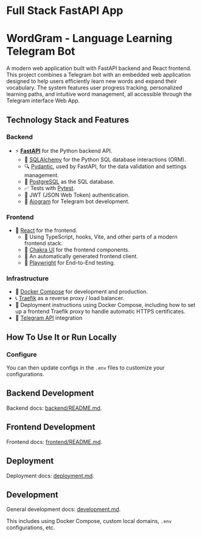 # Full Stack FastAPI App

# WordGram - Language Learning Telegram Bot

A modern web application built with FastAPI backend and React frontend. This project combines a Telegram bot with an embedded web application designed to help users efficiently learn new words and expand their vocabulary. The system features user progress tracking, personalized learning paths, and intuitive word management, all accessible through the Telegram interface Web App.

## Technology Stack and Features

### Backend

- ⚡ [**FastAPI**](https://fastapi.tiangolo.com) for the Python backend API.
    - 🧰 [SQLAlchemy](https://www.sqlalchemy.org) for the Python SQL database interactions (ORM).
    - 🔍 [Pydantic](https://docs.pydantic.dev), used by FastAPI, for the data validation and settings management.
    - 💾 [PostgreSQL](https://www.postgresql.org) as the SQL database.
    - ✅ Tests with [Pytest](https://pytest.org).
    - 🔑 JWT (JSON Web Token) authentication.
    - 📨 [Aiogram](https://aiogram.dev) for Telegram bot development.

### Frontend

- 🚀 [React](https://react.dev) for the frontend.
    - 💃 Using TypeScript, hooks, Vite, and other parts of a modern frontend stack.
    - 🎨 [Chakra UI](https://chakra-ui.com) for the frontend components.
    - 🤖 An automatically generated frontend client.
    - 🧪 [Playwright](https://playwright.dev) for End-to-End testing.

### Infrastructure

- 🐋 [Docker Compose](https://www.docker.com) for development and production.
- 📞 [Traefik](https://traefik.io) as a reverse proxy / load balancer.
- 🚢 Deployment instructions using Docker Compose, including how to set up a frontend Traefik proxy to handle automatic HTTPS certificates.
- 📱 [Telegram API](https://core.telegram.org/bots/api) integration

## How To Use It or Run Locally



### Configure

You can then update configs in the `.env` files to customize your configurations.

## Backend Development

Backend docs: [backend/README.md](./backend/README.md).

## Frontend Development

Frontend docs: [frontend/README.md](./frontend/README.md).

## Deployment

Deployment docs: [deployment.md](./deployment.md).

## Development

General development docs: [development.md](./development.md).

This includes using Docker Compose, custom local domains, `.env` configurations, etc.

